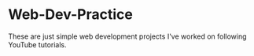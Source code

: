 # Web-Dev-Practice
These are just simple web development projects I've worked on following YouTube tutorials.
